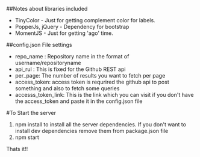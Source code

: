 ##Notes about libraries included

* TinyColor - Just for getting complement color for labels.
* PopperJs, jQuery - Dependency for bootstrap
* MomentJS - Just for getting 'ago' time.

##config.json File settings
* repo_name : Repository name in the format of username/repositoryname
* api_rul : This is fixed for the Github REST api
* per_page: The number of results you want to fetch per page
* access_token: access token is requrired the github api to post something and also to fetch some queries
* accesss_token_link: This is the link which you can visit if you don't have the access_token and paste it in the config.json file

#To Start the server 
1. npm install to install all the server dependencies. If you don't want to install dev dependencies remove them from package.json file
2. npm start


Thats it!!